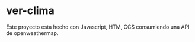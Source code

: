 # ver-clima
Este proyecto esta hecho con Javascript, HTM, CCS consumiendo una API de openweathermap. 
